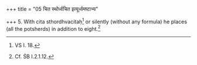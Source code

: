 +++
title = "05 चित स्थोर्ध्वचित इत्यूर्ध्वमष्टाभ्य"

+++
5. With cita sthordhvacitaḥ[^1] or silently (without any formula) he places (all the potsherds) in addition to eight.[^2]  

[^1]: VS I. 18.  

[^2]: Cf. ŚB I.2.1.12.  
